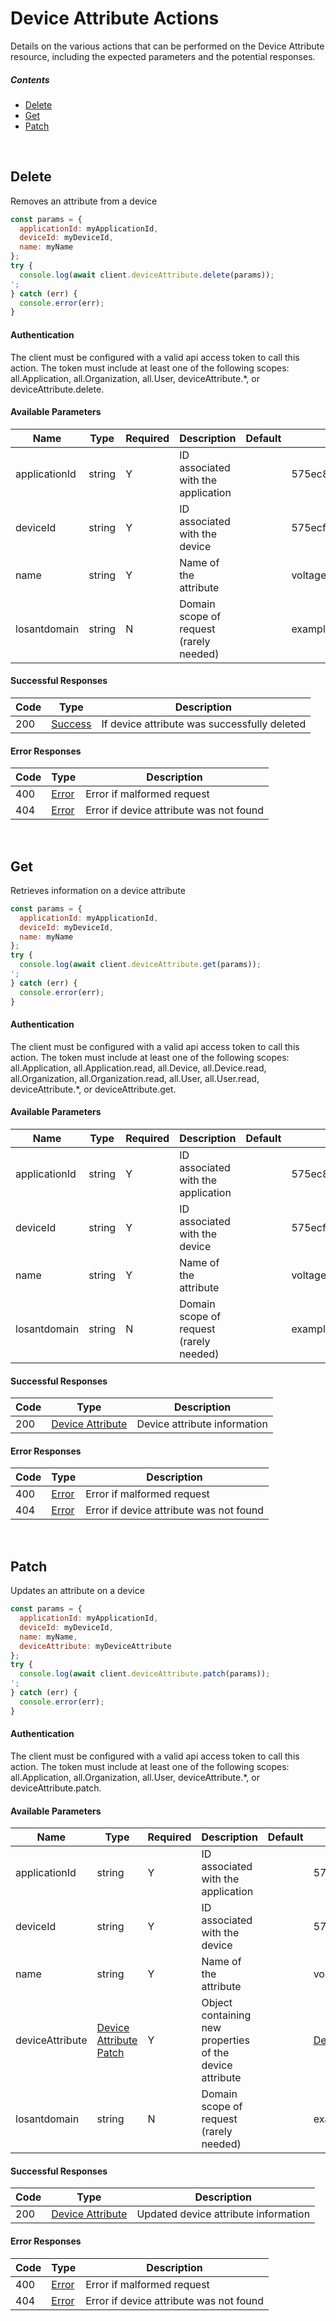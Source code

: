 # Device Attribute Actions

Details on the various actions that can be performed on the
Device Attribute resource, including the expected
parameters and the potential responses.

##### Contents

*   [Delete](#delete)
*   [Get](#get)
*   [Patch](#patch)

<br/>

## Delete

Removes an attribute from a device

```javascript
const params = {
  applicationId: myApplicationId,
  deviceId: myDeviceId,
  name: myName
};
try {
  console.log(await client.deviceAttribute.delete(params));
';
} catch (err) {
  console.error(err);
}
```

#### Authentication
The client must be configured with a valid api access token to call this
action. The token must include at least one of the following scopes:
all.Application, all.Organization, all.User, deviceAttribute.*, or deviceAttribute.delete.

#### Available Parameters

| Name | Type | Required | Description | Default | Example |
| ---- | ---- | -------- | ----------- | ------- | ------- |
| applicationId | string | Y | ID associated with the application |  | 575ec8687ae143cd83dc4a97 |
| deviceId | string | Y | ID associated with the device |  | 575ecf887ae143cd83dc4aa2 |
| name | string | Y | Name of the attribute |  | voltage |
| losantdomain | string | N | Domain scope of request (rarely needed) |  | example.com |

#### Successful Responses

| Code | Type | Description |
| ---- | ---- | ----------- |
| 200 | [Success](../lib/schemas/success.json) | If device attribute was successfully deleted |

#### Error Responses

| Code | Type | Description |
| ---- | ---- | ----------- |
| 400 | [Error](../lib/schemas/error.json) | Error if malformed request |
| 404 | [Error](../lib/schemas/error.json) | Error if device attribute was not found |

<br/>

## Get

Retrieves information on a device attribute

```javascript
const params = {
  applicationId: myApplicationId,
  deviceId: myDeviceId,
  name: myName
};
try {
  console.log(await client.deviceAttribute.get(params));
';
} catch (err) {
  console.error(err);
}
```

#### Authentication
The client must be configured with a valid api access token to call this
action. The token must include at least one of the following scopes:
all.Application, all.Application.read, all.Device, all.Device.read, all.Organization, all.Organization.read, all.User, all.User.read, deviceAttribute.*, or deviceAttribute.get.

#### Available Parameters

| Name | Type | Required | Description | Default | Example |
| ---- | ---- | -------- | ----------- | ------- | ------- |
| applicationId | string | Y | ID associated with the application |  | 575ec8687ae143cd83dc4a97 |
| deviceId | string | Y | ID associated with the device |  | 575ecf887ae143cd83dc4aa2 |
| name | string | Y | Name of the attribute |  | voltage |
| losantdomain | string | N | Domain scope of request (rarely needed) |  | example.com |

#### Successful Responses

| Code | Type | Description |
| ---- | ---- | ----------- |
| 200 | [Device Attribute](../lib/schemas/deviceAttribute.json) | Device attribute information |

#### Error Responses

| Code | Type | Description |
| ---- | ---- | ----------- |
| 400 | [Error](../lib/schemas/error.json) | Error if malformed request |
| 404 | [Error](../lib/schemas/error.json) | Error if device attribute was not found |

<br/>

## Patch

Updates an attribute on a device

```javascript
const params = {
  applicationId: myApplicationId,
  deviceId: myDeviceId,
  name: myName,
  deviceAttribute: myDeviceAttribute
};
try {
  console.log(await client.deviceAttribute.patch(params));
';
} catch (err) {
  console.error(err);
}
```

#### Authentication
The client must be configured with a valid api access token to call this
action. The token must include at least one of the following scopes:
all.Application, all.Organization, all.User, deviceAttribute.*, or deviceAttribute.patch.

#### Available Parameters

| Name | Type | Required | Description | Default | Example |
| ---- | ---- | -------- | ----------- | ------- | ------- |
| applicationId | string | Y | ID associated with the application |  | 575ec8687ae143cd83dc4a97 |
| deviceId | string | Y | ID associated with the device |  | 575ecf887ae143cd83dc4aa2 |
| name | string | Y | Name of the attribute |  | voltage |
| deviceAttribute | [Device Attribute Patch](../lib/schemas/deviceAttributePatch.json) | Y | Object containing new properties of the device attribute |  | [Device Attribute Patch Example](_schemas.md#device-attribute-patch-example) |
| losantdomain | string | N | Domain scope of request (rarely needed) |  | example.com |

#### Successful Responses

| Code | Type | Description |
| ---- | ---- | ----------- |
| 200 | [Device Attribute](../lib/schemas/deviceAttribute.json) | Updated device attribute information |

#### Error Responses

| Code | Type | Description |
| ---- | ---- | ----------- |
| 400 | [Error](../lib/schemas/error.json) | Error if malformed request |
| 404 | [Error](../lib/schemas/error.json) | Error if device attribute was not found |
